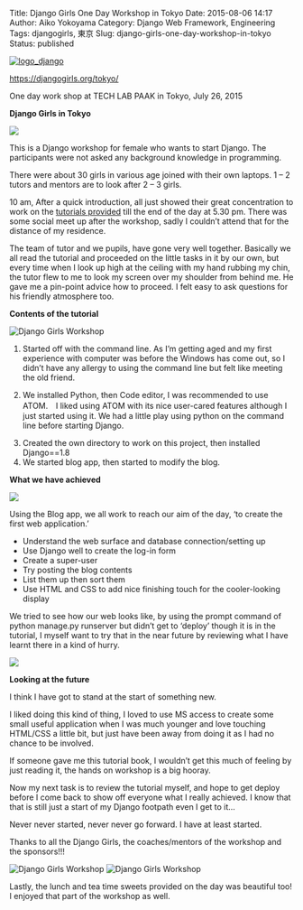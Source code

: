 Title: Django Girls One Day Workshop in Tokyo
Date: 2015-08-06 14:17
Author: Aiko Yokoyama
Category: Django Web Framework, Engineering
Tags: djangogirls, 東京
Slug: django-girls-one-day-workshop-in-tokyo
Status: published

[![logo\_django]({filename}/images/logo_django.png)](https://djangogirls.org/tokyo/)

https://djangogirls.org/tokyo/

One day work shop at TECH LAB PAAK in Tokyo, July 26, 2015

**Django Girls in Tokyo**

![]({filename}/images/20278115621_c87c785323_z.jpg)

This is a Django workshop for female who wants to start Django. The
participants were not asked any background knowledge in programming.

There were about 30 girls in various age joined with their own laptops.
1 – 2 tutors and mentors are to look after 2 – 3 girls.

10 am, After a quick introduction, all just showed their great
concentration to work on the [tutorials provided](https://www.gitbook.com/book/djangogirlsjapan/workshop_tutorialjp/details)
till the end of the day at 5.30 pm. There was some social meet up after
the workshop, sadly I couldn’t attend that for the distance of my
residence.

The team of tutor and we pupils, have gone very well together. Basically
we all read the tutorial and proceeded on the little tasks in it by our
own, but every time when I look up high at the ceiling with my hand
rubbing my chin, the tutor flew to me to look my screen over my shoulder
from behind me. He gave me a pin-point advice how to proceed. I felt
easy to ask questions for his friendly atmosphere too.

**Contents of the tutorial**

![Django Girls Workshop]({filename}/images/19649557504_a990e81024_z.jpg)

1.  Started off with the command line. As I’m getting aged and my first
    experience with computer was before the Windows has come out, so I
    didn’t have any allergy to using the command line but felt like
    meeting the old friend.

<!-- -->

2.  We installed Python, then Code editor, I was recommended to use
    ATOM.　I liked using ATOM with its nice user-cared features although
    I just started using it. We had a little play using python on the
    command line before starting Django.

<!-- -->

3.  Created the own directory to work on this project, then installed
    Django==1.8
4.  We started blog app, then started to modify the blog.

**What we have achieved**

![]({filename}/images/19651250533_d6a200f1a2_z.jpg)

Using the Blog app, we all work to reach our aim of the day, ‘to create
the first web application.’

-   Understand the web surface and database connection/setting up
-   Use Django well to create the log-in form
-   Create a super-user
-   Try posting the blog contents
-   List them up then sort them
-   Use HTML and CSS to add nice finishing touch for the cooler-looking
    display

We tried to see how our web looks like, by using the prompt command of
python manage.py runserver but didn’t get to ‘deploy’ though it is in
the tutorial, I myself want to try that in the near future by reviewing
what I have learnt there in a kind of hurry.

![]({filename}/images/20263896922_76dc83048c_z.jpg)

**Looking at the future**

I think I have got to stand at the start of something new.

I liked doing this kind of thing, I loved to use MS access to create
some small useful application when I was much younger and love touching
HTML/CSS a little bit, but just have been away from doing it as I had no
chance to be involved.

If someone gave me this tutorial book, I wouldn’t get this much of
feeling by just reading it, the hands on workshop is a big hooray.

Now my next task is to review the tutorial myself, and hope to get
deploy before I come back to show off everyone what I really achieved. I
know that that is still just a start of my Django footpath even I get to
it…

Never never started, never never go forward. I have at least started.

Thanks to all the Django Girls, the coaches/mentors of the workshop and
the sponsors!!!

![Django Girls Workshop]({filename}/images/20263894682_61d9ee050e_z.jpg)
![Django Girls Workshop]({filename}/images/20084176790_f05a18a29e_z.jpg)

Lastly, the lunch and tea time sweets provided on the day was beautiful
too! I enjoyed that part of the workshop as well.
